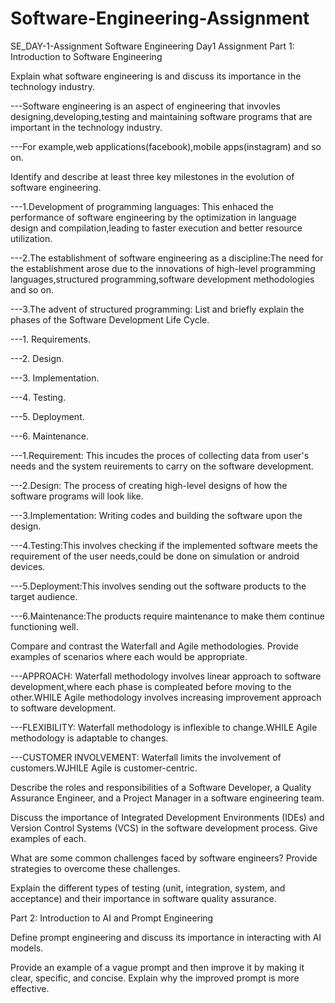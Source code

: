 # Software-Engineering-Assignment
SE_DAY-1-Assignment
Software Engineering Day1 Assignment
Part 1: Introduction to Software Engineering


Explain what software engineering is and discuss its importance in the technology industry.

---Software engineering is an aspect of engineering that invovles designing,developing,testing and maintaining software programs that are important in the technology industry.

---For example,web applications(facebook),mobile apps(instagram) and so on.  

Identify and describe at least three key milestones in the evolution of software engineering.

---1.Development of programming languages: This enhaced the performance of software engineering by the optimization in language design and compilation,leading to faster execution and better resource utilization.

---2.The establishment of software engineering as a discipline:The need for the establishment arose due to the innovations of high-level programming languages,structured programming,software development methodologies and so on.

---3.The advent of structured programming:
List and briefly explain the phases of the Software Development Life Cycle.

---1. Requirements.

---2. Design.

---3. Implementation.

---4. Testing.

---5. Deployment.

---6. Maintenance.

---1.Requirement: This incudes the proces of collecting data from user's needs and the system reuirements to carry on the software development.

---2.Design: The process of creating high-level designs of how the software programs will look like.

---3.Implementation: Writing codes and building the software upon the design. 

---4.Testing:This involves checking if the implemented software meets the requirement of the user needs,could be done on simulation or android devices.

---5.Deployment:This involves sending out the software products to the target audience.

---6.Maintenance:The products require maintenance to make them continue functioning well.

Compare and contrast the Waterfall and Agile methodologies. Provide examples of scenarios where each would be appropriate.

---APPROACH: Waterfall methodology involves linear approach to software development,where each phase is compleated before moving to the other.WHILE Agile methodology involves increasing improvement approach to software development.

---FLEXIBILITY: Waterfall methodology is inflexible to change.WHILE Agile methodology is adaptable to changes.

---CUSTOMER INVOLVEMENT: Waterfall limits the involvement of customers.WJHILE Agile is customer-centric.

Describe the roles and responsibilities of a Software Developer, a Quality Assurance Engineer, and a Project Manager in a software engineering team.


Discuss the importance of Integrated Development Environments (IDEs) and Version Control Systems (VCS) in the software development process. Give examples of each.


What are some common challenges faced by software engineers? Provide strategies to overcome these challenges.


Explain the different types of testing (unit, integration, system, and acceptance) and their importance in software quality assurance.




Part 2: Introduction to AI and Prompt Engineering


Define prompt engineering and discuss its importance in interacting with AI models.


Provide an example of a vague prompt and then improve it by making it clear, specific, and concise. Explain why the improved prompt is more effective.
